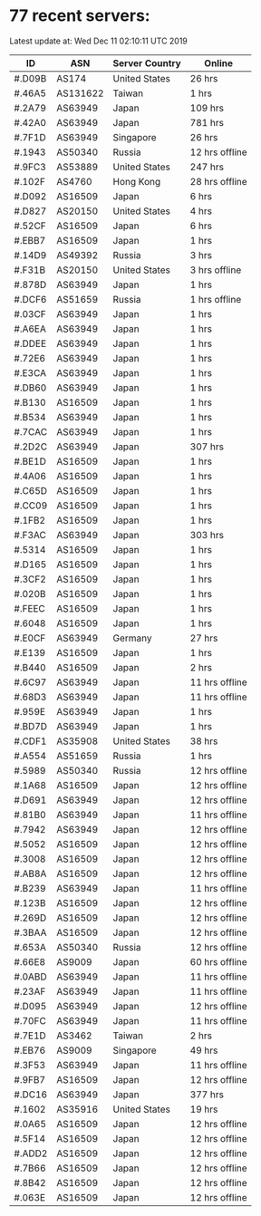 # 77 recent servers:

Latest update at: Wed Dec 11 02:10:11 UTC 2019

| ID | ASN | Server Country | Online |
| -- | --- | -------------- | ------ |
| #.D09B | AS174 | United States | 26 hrs |
| #.46A5 | AS131622 | Taiwan | 1 hrs |
| #.2A79 | AS63949 | Japan | 109 hrs |
| #.42A0 | AS63949 | Japan | 781 hrs |
| #.7F1D | AS63949 | Singapore | 26 hrs |
| #.1943 | AS50340 | Russia | 12 hrs offline |
| #.9FC3 | AS53889 | United States | 247 hrs |
| #.102F | AS4760 | Hong Kong | 28 hrs offline |
| #.D092 | AS16509 | Japan | 6 hrs |
| #.D827 | AS20150 | United States | 4 hrs |
| #.52CF | AS16509 | Japan | 6 hrs |
| #.EBB7 | AS16509 | Japan | 1 hrs |
| #.14D9 | AS49392 | Russia | 3 hrs |
| #.F31B | AS20150 | United States | 3 hrs offline |
| #.878D | AS63949 | Japan | 1 hrs |
| #.DCF6 | AS51659 | Russia | 1 hrs offline |
| #.03CF | AS63949 | Japan | 1 hrs |
| #.A6EA | AS63949 | Japan | 1 hrs |
| #.DDEE | AS63949 | Japan | 1 hrs |
| #.72E6 | AS63949 | Japan | 1 hrs |
| #.E3CA | AS63949 | Japan | 1 hrs |
| #.DB60 | AS63949 | Japan | 1 hrs |
| #.B130 | AS16509 | Japan | 1 hrs |
| #.B534 | AS63949 | Japan | 1 hrs |
| #.7CAC | AS63949 | Japan | 1 hrs |
| #.2D2C | AS63949 | Japan | 307 hrs |
| #.BE1D | AS16509 | Japan | 1 hrs |
| #.4A06 | AS16509 | Japan | 1 hrs |
| #.C65D | AS16509 | Japan | 1 hrs |
| #.CC09 | AS16509 | Japan | 1 hrs |
| #.1FB2 | AS16509 | Japan | 1 hrs |
| #.F3AC | AS63949 | Japan | 303 hrs |
| #.5314 | AS16509 | Japan | 1 hrs |
| #.D165 | AS16509 | Japan | 1 hrs |
| #.3CF2 | AS16509 | Japan | 1 hrs |
| #.020B | AS16509 | Japan | 1 hrs |
| #.FEEC | AS16509 | Japan | 1 hrs |
| #.6048 | AS16509 | Japan | 1 hrs |
| #.E0CF | AS63949 | Germany | 27 hrs |
| #.E139 | AS16509 | Japan | 1 hrs |
| #.B440 | AS16509 | Japan | 2 hrs |
| #.6C97 | AS63949 | Japan | 11 hrs offline |
| #.68D3 | AS63949 | Japan | 11 hrs offline |
| #.959E | AS63949 | Japan | 1 hrs |
| #.BD7D | AS63949 | Japan | 1 hrs |
| #.CDF1 | AS35908 | United States | 38 hrs |
| #.A554 | AS51659 | Russia | 1 hrs |
| #.5989 | AS50340 | Russia | 12 hrs offline |
| #.1A68 | AS16509 | Japan | 12 hrs offline |
| #.D691 | AS63949 | Japan | 12 hrs offline |
| #.81B0 | AS63949 | Japan | 11 hrs offline |
| #.7942 | AS63949 | Japan | 12 hrs offline |
| #.5052 | AS16509 | Japan | 12 hrs offline |
| #.3008 | AS16509 | Japan | 12 hrs offline |
| #.AB8A | AS16509 | Japan | 12 hrs offline |
| #.B239 | AS63949 | Japan | 11 hrs offline |
| #.123B | AS16509 | Japan | 12 hrs offline |
| #.269D | AS16509 | Japan | 12 hrs offline |
| #.3BAA | AS16509 | Japan | 12 hrs offline |
| #.653A | AS50340 | Russia | 12 hrs offline |
| #.66E8 | AS9009 | Japan | 60 hrs offline |
| #.0ABD | AS63949 | Japan | 11 hrs offline |
| #.23AF | AS63949 | Japan | 11 hrs offline |
| #.D095 | AS63949 | Japan | 12 hrs offline |
| #.70FC | AS63949 | Japan | 11 hrs offline |
| #.7E1D | AS3462 | Taiwan | 2 hrs |
| #.EB76 | AS9009 | Singapore | 49 hrs |
| #.3F53 | AS63949 | Japan | 11 hrs offline |
| #.9FB7 | AS16509 | Japan | 12 hrs offline |
| #.DC16 | AS63949 | Japan | 377 hrs |
| #.1602 | AS35916 | United States | 19 hrs |
| #.0A65 | AS16509 | Japan | 12 hrs offline |
| #.5F14 | AS16509 | Japan | 12 hrs offline |
| #.ADD2 | AS16509 | Japan | 12 hrs offline |
| #.7B66 | AS16509 | Japan | 12 hrs offline |
| #.8B42 | AS16509 | Japan | 12 hrs offline |
| #.063E | AS16509 | Japan | 12 hrs offline |

